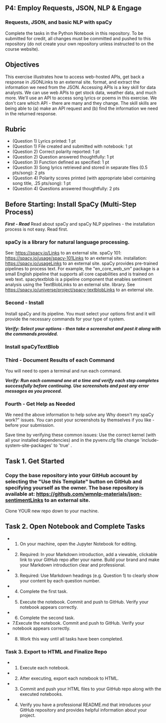 ## P4: Employ Requests, JSON, NLP & Engage 
### Requests, JSON, and basic NLP with spaCy

Complete the tasks in the Python Notebook in this repository.
To be submitted for credit, all changes must be committed and pushed to this repository (do not create your own repository unless instructed to on the course website).
## Objectives
This exercise illustrates how to access web-hosted APIs, get back a response in JSONLinks to an external site. format, and extract the information we need from the JSON. Accessing APIs is a key skill for data analysts. We can use web APIs to get stock data, weather data, and much more. We'll use an API to access song lyrics or poems in this exercise. We don't care which API - there are many and they change. The skill skills are being able to (a) make an API request and (b) find the information we need in the returned response. 
## Rubric

* (Question 1) Lyrics printed: 1 pt
* (Question 1) File created and submitted with notebook: 1 pt
* (Question 2) Correct polarity reported: 1 pt
* (Question 2) Question answered thoughtfully: 1 pt
* (Question 3) Function defined as specified: 1 pt
* (Question 3) Song lyrics retrieved and stored in separate files (0.5 pts/song): 2 pts
* (Question 4) Polarity scores printed (with appropriate label containing song title, .25 pts/song): 1 pt
* (Question 4) Questions answered thoughtfully: 2 pts

## Before Starting: Install SpaCy (Multi-Step Process) 
***First - Read***
Read about spaCy and spaCy NLP pipelines - the installation process is not easy. Read first. 

### spaCy is a library for natural language processing.
See: https://spacy.io/Links to an external site.
spaCy 101: https://spacy.io/usage/spacy-101Links to an external site.
installation: https://spacy.io/usageLinks to an external site.
spaCy provides pre-trained pipelines to process text. For example, the "en_core_web_sm" package is a small English pipeline that supports all core capabilities and is trained on web text.
spacytextblob is a pipeline component that enables sentiment analysis using the TextBlobLinks to an external site. library.  See https://spacy.io/universe/project/spacy-textblobLinks to an external site.
### Second - Install
Install  spaCy and its pipeline.  You must select your options first and it will provide the necessary commands for your type of system.

***Verify: Select your options - then take a screenshot and post it along with the commands provided.*** 

### Install spaCyTextBlob

### Third - Document Results of each Command
You will need to open a terminal and run each command.

***Verify: Run each command one at a time and verify each step completes successfully before continuing. Use screenshots and post any error messages as you proceed.***

### Fourth - Get Help as Needed
We need the above information to help solve any Why doesn't my spaCy work?" issues.  You can post your screenshots by themselves if you like - before your submission.

Save time by verifying these common issues:  Use the correct kernel (with all your installed dependencies) and in the pyvenv.cfg file change 'include-system-site-packages' to 'true' .

## Task 1. Get Started
### Copy the base repository into your GitHub account by selecting the "Use this Template" button on GitHub and specifying yourself as the owner.  The base repository is available at: https://github.com/wmnlp-materials/json-sentimentLinks to an external site.
Clone YOUR new repo down to your machine.

## Task 2. Open Notebook and Complete Tasks 
* 1. On your machine, open the Jupyter Notebook for editing. 
* 2. Required: In your Markdown introduction, add a viewable, clickable link to  your GitHub repo after your name. Build your brand and make your Markdown introduction clear and professional. 
* 3. Required: Use Markdown headings  (e.g. Question 1) to clearly show your content by each question number. 
* 4. Complete the first task.
* 5. Execute the notebook. Commit and push to GitHub. Verify your notebook appears correctly.
* 6. Complete the second task.
* 7.Execute the notebook. Commit and push to GitHub. Verify your notebook appears correctly.
* 8. Work this way until all tasks have been completed. 

### Task 3. Export to HTML and Finalize Repo
* 1. Execute each notebook.
* 2. After executing, export each notebook to HTML.
* 3. Commit and push your HTML files to your GitHub repo along with the executed notebooks. 
* 4. Verify you have a professional README.md that introduces your GitHub repository and provides helpful information about your project.